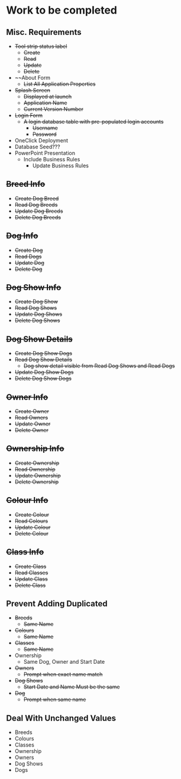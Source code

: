 # Work to be completed

## Misc. Requirements

- ~~Tool strip status label~~
  - ~~Create~~
  - ~~Read~~
  - ~~Update~~
  - ~~Delete~~
- ~~About Form
  - ~~List All Application Properties~~
- ~~Splash Screen~~
  - ~~Displayed at launch~~
  - ~~Application Name~~
  - ~~Current Version Number~~
- ~~Login Form~~
  - ~~A login database table with pre-populated login accounts~~
    - ~~Username~~
    - ~~Password~~
- OneClick Deployment
- Database Seed???
- PowerPoint Presentation
  - Include Business Rules
    - Update Business Rules

## ~~Breed Info~~

- ~~Create Dog Breed~~
- ~~Read Dog Breeds~~
- ~~Update Dog Breeds~~
- ~~Delete Dog Breeds~~

## ~~Dog Info~~

- ~~Create Dog~~
- ~~Read Dogs~~
- ~~Update Dog~~
- ~~Delete Dog~~

## ~~Dog Show Info~~

- ~~Create Dog Show~~
- ~~Read Dog Shows~~
- ~~Update Dog Shows~~
- ~~Delete Dog Shows~~

## ~~Dog Show Details~~

- ~~Create Dog Show Dogs~~
- ~~Read Dog Show Details~~
  - ~~Dog show detail visible from Read Dog Shows and Read Dogs~~
- ~~Update Dog Show Dogs~~
- ~~Delete Dog Show Dogs~~

## ~~Owner Info~~

- ~~Create Owner~~
- ~~Read Owners~~
- ~~Update Owner~~
- ~~Delete Owner~~

## ~~Ownership Info~~

- ~~Create Ownership~~
- ~~Read Ownership~~
- ~~Update Ownership~~
- ~~Delete Ownership~~

## ~~Colour Info~~

- ~~Create Colour~~
- ~~Read Colours~~
- ~~Update Colour~~
- ~~Delete Colour~~

## ~~Class Info~~

- ~~Create Class~~
- ~~Read Classes~~
- ~~Update Class~~
- ~~Delete Class~~

## Prevent Adding Duplicated

- ~~Breeds~~
  - ~~Same Name~~
- ~~Colours~~
  - ~~Same Name~~
- ~~Classes~~
  - ~~Same Name~~
- Ownership
  - Same Dog, Owner and Start Date
- ~~Owners~~
  - ~~Prompt when exact name match~~
- ~~Dog Shows~~
  - ~~Start Date and Name Must be the same~~
- ~~Dog~~
  - ~~Prompt when same name~~

## Deal With Unchanged Values

- Breeds
- Colours
- Classes
- Ownership
- Owners
- Dog Shows
- Dogs

